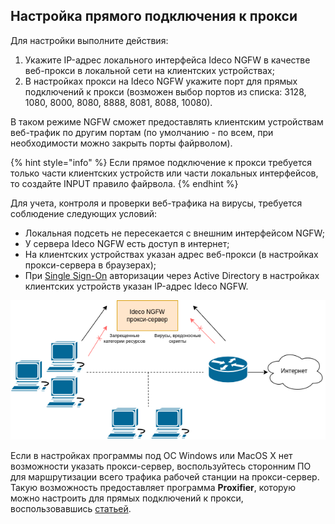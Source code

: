 ## Настройка прямого подключения к прокси

Для настройки выполните действия:

1. Укажите IP-адрес локального интерфейса Ideco NGFW в качестве веб-прокси в локальной сети на клиентских устройствах;
2. В настройках прокси на Ideco NGFW укажите порт для прямых подключений к прокси (возможен выбор портов из списка: 3128, 1080, 8000, 8080, 8888, 8081, 8088, 10080).

В таком режиме NGFW сможет предоставлять клиентским устройствам веб-трафик по другим портам (по умолчанию - по всем, при необходимости можно закрыть порты файрволом). 

{% hint style="info" %}
Если прямое подключение к прокси требуется только части клиентских устройств или части локальных интерфейсов, то создайте INPUT правило файрвола.
{% endhint %}

Для учета, контроля и проверки веб-трафика на вирусы, требуется соблюдение следующих условий:

* Локальная подсеть не пересекается с внешним интерфейсом NGFW;
* У сервера Ideco NGFW есть доступ в интернет;
* На клиентских устройствах указан адрес веб-прокси (в настройках прокси-сервера в браузерах); 
* При [Single Sign-On](../../users/active-directory/active-directory-user-authorization.md#nastroika-ideco-utm) авторизации через Active Directory в настройках клиентских устройств указан IP-адрес Ideco NGFW.

![](../../../.gitbook/assets/proxy-server4.png)

Если в настройках программы под ОС Windows или MacOS X нет возможности указать прокси-сервер, воспользуйтесь сторонним ПО для маршрутизации всего трафика рабочей станции на прокси-сервер. Такую возможность предоставляет программа **Proxifier**, которую можно настроить для прямых подключений к прокси, воспользовавшись [статьей](../../../recipes/popular-recipes/configuring-proxifier.md).

